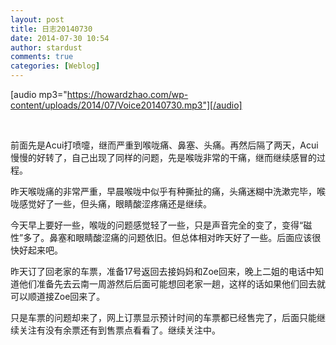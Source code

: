 ```yaml
---
layout: post
title: 日志20140730
date: 2014-07-30 10:54
author: stardust
comments: true
categories: [Weblog]
---
```

[audio mp3="https://howardzhao.com/wp-content/uploads/2014/07/Voice20140730.mp3"][/audio]

&nbsp;

前面先是Acui打喷嚏，继而严重到喉咙痛、鼻塞、头痛。再然后隔了两天，Acui慢慢的好转了，自己出现了同样的问题，先是喉咙非常的干痛，继而继续感冒的过程。

昨天喉咙痛的非常严重，早晨喉咙中似乎有种撕扯的痛，头痛迷糊中洗漱完毕，喉咙感觉好了一些，但头痛，眼睛酸涩疼痛还是继续。

今天早上要好一些，喉咙的问题感觉轻了一些，只是声音完全的变了，变得“磁性”多了。鼻塞和眼睛酸涩痛的问题依旧。但总体相对昨天好了一些。后面应该很快好起来吧。

昨天订了回老家的车票，准备17号返回去接妈妈和Zoe回来，晚上二姐的电话中知道他们准备先去云南一周游然后后面可能想回老家一趟，这样的话如果他们回去就可以顺道接Zoe回来了。

只是车票的问题却来了，网上订票显示预计时间的车票都已经售完了，后面只能继续关注有没有余票还有到售票点看看了。继续关注中。
